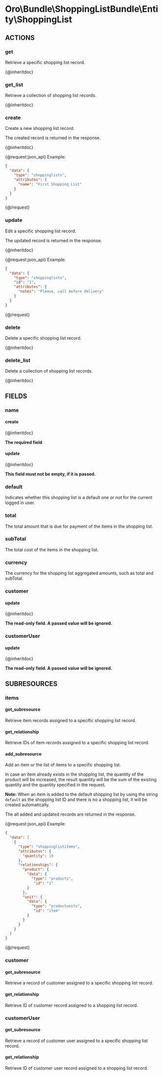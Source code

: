# Oro\Bundle\ShoppingListBundle\Entity\ShoppingList

## ACTIONS

### get

Retrieve a specific shopping list record.

{@inheritdoc}

### get_list

Retrieve a collection of shopping list records.

{@inheritdoc}

### create

Create a new shopping list record.

The created record is returned in the response.

{@inheritdoc}

{@request:json_api}
Example:

```JSON
{
  "data": {
    "type": "shoppinglists",
    "attributes": {
      "name": "First Shopping List"
    }
  }
}
```
{@/request}

### update

Edit a specific shopping list record.

The updated record is returned in the response.

{@inheritdoc}

{@request:json_api}
Example:

```JSON
{
  "data": {
    "type": "shoppinglists",
    "id": "1",
    "attributes": {
      "notes": "Please, call before delivery"
    }
  }
}
```
{@/request}

### delete

Delete a specific shopping list record.

{@inheritdoc}

### delete_list

Delete a collection of shopping list records.

{@inheritdoc}

## FIELDS

### name

#### create

{@inheritdoc}

**The required field**

#### update

{@inheritdoc}

**This field must not be empty, if it is passed.**

### default

Indicates whether this shopping list is a default one or not for the current logged in user.

### total

The total amount that is due for payment of the items in the shopping list.

### subTotal

The total cost of the items in the shopping list.

### currency

The currency for the shopping list aggregated amounts, such as total and subTotal.

### customer

#### update

{@inheritdoc}

**The read-only field. A passed value will be ignored.**

### customerUser

#### update

{@inheritdoc}

**The read-only field. A passed value will be ignored.**

## SUBRESOURCES

### items

#### get_subresource

Retrieve item records assigned to a specific shopping list record.

#### get_relationship

Retrieve IDs of item records assigned to a specific shopping list record.

#### add_subresource

Add an item or the list of items to a specific shopping list.

In case an item already exists in the shopping list, the quantity of the product will be increased,
the result quantity will be the sum of the existing quantity and the quantity specified in the request.

**Note:** When an item is added to the default shopping list by using the string `default` as the shopping list ID
and there is no a shopping list, it will be created automatically.

The all added and updated records are returned in the response.

{@request:json_api}
Example:

```JSON
{
  "data": [
    {
      "type": "shoppinglistitems",
      "attributes": {
        "quantity": 10
      },
      "relationships": {
        "product": {
          "data": {
            "type": "products",
             "id": "1"
          }
        },
        "unit": {
          "data": {
            "type": "productunits",
             "id": "item"
          }
        }
      }
    }
  ]
}
```
{@/request}

### customer

#### get_subresource

Retrieve a record of customer assigned to a specific shopping list record.

#### get_relationship

Retrieve ID of customer record assigned to a shopping list record.

### customerUser

#### get_subresource

Retrieve a record of customer user assigned to a specific shopping list record.

#### get_relationship

Retrieve ID of customer user record assigned to a shopping list record.
